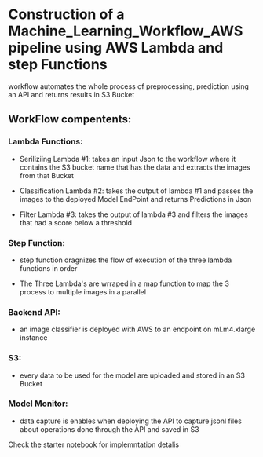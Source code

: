 # Construction of a Machine_Learning_Workflow_AWS pipeline using AWS Lambda and step Functions

workflow automates the whole process of preprocessing, prediction using an API and returns results in S3 Bucket

## WorkFlow compentents:
 
### Lambda Functions:
  
  - Seriliziing Lambda #1: takes an input Json to the workflow where it contains the S3 bucket name that has the data and extracts the images from that Bucket
  
  - Classification Lambda #2: takes the output of lambda #1 and passes the images to the deployed Model EndPoint and returns Predictions in Json
  
  - Filter Lambda #3: takes the output of lambda #3 and filters the images that had a score below a threshold
  
### Step Function:

  - step function oragnizes the flow of execution of the three lambda functions in order
  
  - The Three Lambda's are wrraped in a map function to map the 3 process to multiple images in a parallel
  
### Backend API:

  - an image classifier is deployed with AWS to an endpoint on ml.m4.xlarge instance
  
 ### S3:
 
  - every data to be used for the model are uploaded and stored in an S3 Bucket
  
 ### Model Monitor:
 
  - data capture is enables when deploying the API to capture jsonl files about operations done through the API and saved in S3
  
  Check the starter notebook for implemntation detalis
